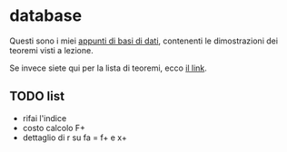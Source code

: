 # database

Questi sono i miei [appunti di basi di dati](https://ph04.github.io/database/html/index.html), contenenti le dimostrazioni dei teoremi visti a lezione.

Se invece siete qui per la lista di teoremi, ecco [il link](https://ph04.github.io/database/html/everything.html).

## TODO list

- rifai l'indice
- costo calcolo F+
- dettaglio di r su fa = f+ e x+

